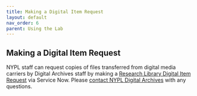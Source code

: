 ```yaml
---
title: Making a Digital Item Request
layout: default
nav_order: 6
parent: Using the Lab 
---
```


## Making a Digital Item Request
NYPL staff can request copies of files transferred from digital media carriers by Digital Archives staff by making a [Research Library Digital Item Request](https://nyplprod.service-now.com/nyplsp?id=sc_cat_item&sys_id=311e4ded1b68301090088550cd4bcb77&sysparm_category=b18b30001bfe051090088550cd4bcb5e) via Service Now. Please [contact NYPL Digital Archives](mailto:digitalarchives@nypl.org) with any questions.
